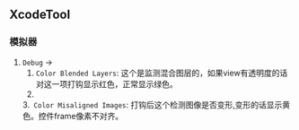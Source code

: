 ## XcodeTool

### 模拟器
1. `Debug` -> 	
	1. `Color Blended Layers`: 这个是监测混合图层的，如果view有透明度的话对这一项打钩显示红色，正常显示绿色。
	2. 
	3.` Color Misaligned Images`: 打钩后这个检测图像是否变形,变形的话显示黄色。控件frame像素不对齐。
